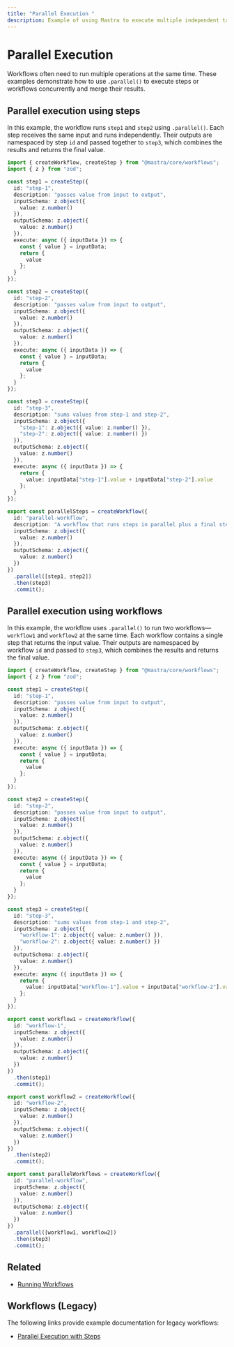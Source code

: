 ```yaml
---
title: "Parallel Execution "
description: Example of using Mastra to execute multiple independent tasks in parallel within a workflow.
---
```


# Parallel Execution

Workflows often need to run multiple operations at the same time. These examples demonstrate how to use `.parallel()` to execute steps or workflows concurrently and merge their results.

## Parallel execution using steps

In this example, the workflow runs `step1` and `step2` using `.parallel()`. Each step receives the same input and runs independently. Their outputs are namespaced by step `id` and passed together to `step3`, which combines the results and returns the final value.

```typescript filename="src/mastra/workflows/example-parallel-steps.ts" showLineNumbers copy
import { createWorkflow, createStep } from "@mastra/core/workflows";
import { z } from "zod";

const step1 = createStep({
  id: "step-1",
  description: "passes value from input to output",
  inputSchema: z.object({
    value: z.number()
  }),
  outputSchema: z.object({
    value: z.number()
  }),
  execute: async ({ inputData }) => {
    const { value } = inputData;
    return {
      value
    };
  }
});

const step2 = createStep({
  id: "step-2",
  description: "passes value from input to output",
  inputSchema: z.object({
    value: z.number()
  }),
  outputSchema: z.object({
    value: z.number()
  }),
  execute: async ({ inputData }) => {
    const { value } = inputData;
    return {
      value
    };
  }
});

const step3 = createStep({
  id: "step-3",
  description: "sums values from step-1 and step-2",
  inputSchema: z.object({
    "step-1": z.object({ value: z.number() }),
    "step-2": z.object({ value: z.number() })
  }),
  outputSchema: z.object({
    value: z.number()
  }),
  execute: async ({ inputData }) => {
    return {
      value: inputData["step-1"].value + inputData["step-2"].value
    };
  }
});

export const parallelSteps = createWorkflow({
  id: "parallel-workflow",
  description: "A workflow that runs steps in parallel plus a final step",
  inputSchema: z.object({
    value: z.number()
  }),
  outputSchema: z.object({
    value: z.number()
  })
})
  .parallel([step1, step2])
  .then(step3)
  .commit();
```


## Parallel execution using workflows

In this example, the workflow uses `.parallel()` to run two workflows—`workflow1` and `workflow2` at the same time. Each workflow contains a single step that returns the input value. Their outputs are namespaced by workflow `id` and passed to `step3`, which combines the results and returns the final value.

```typescript filename="src/mastra/workflows/example-parallel-workflows.ts" showLineNumbers copy
import { createWorkflow, createStep } from "@mastra/core/workflows";
import { z } from "zod";

const step1 = createStep({
  id: "step-1",
  description: "passes value from input to output",
  inputSchema: z.object({
    value: z.number()
  }),
  outputSchema: z.object({
    value: z.number()
  }),
  execute: async ({ inputData }) => {
    const { value } = inputData;
    return {
      value
    };
  }
});

const step2 = createStep({
  id: "step-2",
  description: "passes value from input to output",
  inputSchema: z.object({
    value: z.number()
  }),
  outputSchema: z.object({
    value: z.number()
  }),
  execute: async ({ inputData }) => {
    const { value } = inputData;
    return {
      value
    };
  }
});

const step3 = createStep({
  id: "step-3",
  description: "sums values from step-1 and step-2",
  inputSchema: z.object({
    "workflow-1": z.object({ value: z.number() }),
    "workflow-2": z.object({ value: z.number() })
  }),
  outputSchema: z.object({
    value: z.number()
  }),
  execute: async ({ inputData }) => {
    return {
      value: inputData["workflow-1"].value + inputData["workflow-2"].value
    };
  }
});

export const workflow1 = createWorkflow({
  id: "workflow-1",
  inputSchema: z.object({
    value: z.number()
  }),
  outputSchema: z.object({
    value: z.number()
  })
})
  .then(step1)
  .commit();

export const workflow2 = createWorkflow({
  id: "workflow-2",
  inputSchema: z.object({
    value: z.number()
  }),
  outputSchema: z.object({
    value: z.number()
  })
})
  .then(step2)
  .commit();

export const parallelWorkflows = createWorkflow({
  id: "parallel-workflow",
  inputSchema: z.object({
    value: z.number()
  }),
  outputSchema: z.object({
    value: z.number()
  })
})
  .parallel([workflow1, workflow2])
  .then(step3)
  .commit();
```

## Related

- [Running Workflows](./running-workflows.md)

## Workflows (Legacy)

The following links provide example documentation for legacy workflows:

- [Parallel Execution with Steps](/examples/workflows_legacy/parallel-steps)

